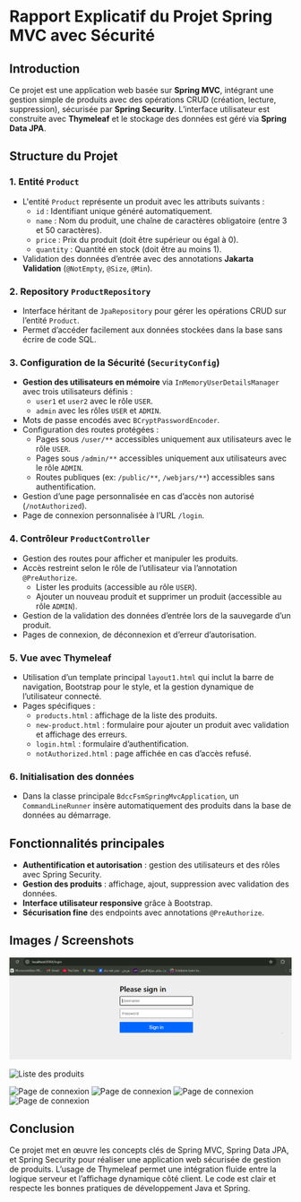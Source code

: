 # Rapport Explicatif du Projet Spring MVC avec Sécurité

## Introduction

Ce projet est une application web basée sur **Spring MVC**, intégrant une gestion simple de produits avec des opérations CRUD (création, lecture, suppression), sécurisée par **Spring Security**. L’interface utilisateur est construite avec **Thymeleaf** et le stockage des données est géré via **Spring Data JPA**.

## Structure du Projet

### 1. Entité `Product`

- L'entité `Product` représente un produit avec les attributs suivants :
  - `id` : Identifiant unique généré automatiquement.
  - `name` : Nom du produit, une chaîne de caractères obligatoire (entre 3 et 50 caractères).
  - `price` : Prix du produit (doit être supérieur ou égal à 0).
  - `quantity` : Quantité en stock (doit être au moins 1).
- Validation des données d’entrée avec des annotations **Jakarta Validation** (`@NotEmpty`, `@Size`, `@Min`).

### 2. Repository `ProductRepository`

- Interface héritant de `JpaRepository` pour gérer les opérations CRUD sur l’entité `Product`.
- Permet d’accéder facilement aux données stockées dans la base sans écrire de code SQL.

### 3. Configuration de la Sécurité (`SecurityConfig`)

- **Gestion des utilisateurs en mémoire** via `InMemoryUserDetailsManager` avec trois utilisateurs définis :
  - `user1` et `user2` avec le rôle `USER`.
  - `admin` avec les rôles `USER` et `ADMIN`.
- Mots de passe encodés avec `BCryptPasswordEncoder`.
- Configuration des routes protégées :
  - Pages sous `/user/**` accessibles uniquement aux utilisateurs avec le rôle `USER`.
  - Pages sous `/admin/**` accessibles uniquement aux utilisateurs avec le rôle `ADMIN`.
  - Routes publiques (ex: `/public/**`, `/webjars/**`) accessibles sans authentification.
- Gestion d’une page personnalisée en cas d’accès non autorisé (`/notAuthorized`).
- Page de connexion personnalisée à l’URL `/login`.

### 4. Contrôleur `ProductController`

- Gestion des routes pour afficher et manipuler les produits.
- Accès restreint selon le rôle de l’utilisateur via l’annotation `@PreAuthorize`.
  - Lister les produits (accessible au rôle `USER`).
  - Ajouter un nouveau produit et supprimer un produit (accessible au rôle `ADMIN`).
- Gestion de la validation des données d’entrée lors de la sauvegarde d’un produit.
- Pages de connexion, de déconnexion et d’erreur d’autorisation.

### 5. Vue avec Thymeleaf

- Utilisation d’un template principal `layout1.html` qui inclut la barre de navigation, Bootstrap pour le style, et la gestion dynamique de l’utilisateur connecté.
- Pages spécifiques :
  - `products.html` : affichage de la liste des produits.
  - `new-product.html` : formulaire pour ajouter un produit avec validation et affichage des erreurs.
  - `login.html` : formulaire d’authentification.
  - `notAuthorized.html` : page affichée en cas d’accès refusé.

### 6. Initialisation des données

- Dans la classe principale `BdccFsmSpringMvcApplication`, un `CommandLineRunner` insère automatiquement des produits dans la base de données au démarrage.

## Fonctionnalités principales

- **Authentification et autorisation** : gestion des utilisateurs et des rôles avec Spring Security.
- **Gestion des produits** : affichage, ajout, suppression avec validation des données.
- **Interface utilisateur responsive** grâce à Bootstrap.
- **Sécurisation fine** des endpoints avec annotations `@PreAuthorize`.

## Images / Screenshots

![Page de connexion](screenshots/1er_resltat.PNG)

![Liste des produits](screenshots/2eme_resltat.PNG)

![Page de connexion](screenshots/3eme_ésltat.PNG)
![Page de connexion](screenshots/4eme_résltat.PNG)
![Page de connexion](screenshots/5eme_résltat.PNG)
![Page de connexion](screenshots/6eme_résltat.PNG)


## Conclusion

Ce projet met en œuvre les concepts clés de Spring MVC, Spring Data JPA, et Spring Security pour réaliser une application web sécurisée de gestion de produits. L’usage de Thymeleaf permet une intégration fluide entre la logique serveur et l’affichage dynamique côté client. Le code est clair et respecte les bonnes pratiques de développement Java et Spring.
